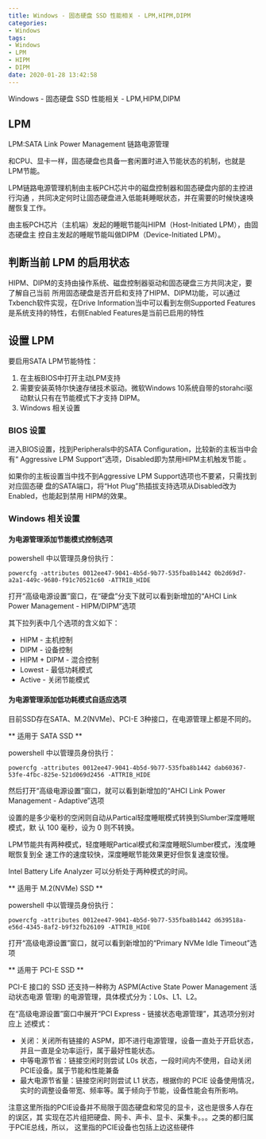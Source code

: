 ```yaml
---
title: Windows - 固态硬盘 SSD 性能相关 - LPM,HIPM,DIPM
categories:
- Windows
tags:
- Windows
- LPM
- HIPM
- DIPM
date: 2020-01-28 13:42:58
---
```


Windows - 固态硬盘 SSD 性能相关 - LPM,HIPM,DIPM

<!--more-->

## LPM

LPM:SATA Link Power Management 链路电源管理

和CPU、显卡一样，固态硬盘也具备一套闲置时进入节能状态的机制，也就是LPM节能。

LPM链路电源管理机制由主板PCH芯片中的磁盘控制器和固态硬盘内部的主控进行沟通
，共同决定何时让固态硬盘进入低能耗睡眠状态，并在需要的时候快速唤醒恢复工作。

由主板PCH芯片（主机端）发起的睡眠节能叫HIPM（Host-Initiated LPM），由固态硬盘主
控自主发起的睡眠节能叫做DIPM（Device-Initiated LPM）。

## 判断当前 LPM 的启用状态

HIPM、DIPM的支持由操作系统、磁盘控制器驱动和固态硬盘三方共同决定，要了解自己当前
所用固态硬盘是否开启和支持了HIPM、DIPM功能，可以通过Txbench软件实现，在Drive
Information当中可以看到左侧Supported Features是系统支持的特性，右侧Enabled
Features是当前已启用的特性

## 设置 LPM

要启用SATA LPM节能特性：
1. 在主板BIOS中打开主动LPM支持
2. 需要安装英特尔快速存储技术驱动。微软Windows 10系统自带的storahci驱动默认只有在节能模式下才支持
DIPM。
3. Windows 相关设置

### BIOS 设置

进入BIOS设置，找到Peripherals中的SATA Configuration，比较新的主板当中会有“
Aggressive LPM Support”选项，Disabled即为禁用HIPM主机触发节能
。

如果你的主板设置当中找不到Aggressive LPM Support选项也不要紧，只需找到对应固态硬
盘的SATA端口，将“Hot Plug”热插拔支持选项从Disabled改为Enabled，也能起到禁用
HIPM的效果。

### Windows 相关设置

#### 为电源管理添加节能模式控制选项

powershell 中以管理员身份执行：
```
powercfg -attributes 0012ee47-9041-4b5d-9b77-535fba8b1442 0b2d69d7-a2a1-449c-9680-f91c70521c60 -ATTRIB_HIDE
```

打开“高级电源设置”窗口，在“硬盘”分支下就可以看到新增加的“AHCI Link Power Management - HIPM/DIPM”选项

其下拉列表中几个选项的含义如下：
* HIPM - 主机控制
* DIPM - 设备控制
* HIPM + DIPM - 混合控制
* Lowest - 最低功耗模式
* Active - 关闭节能模式

#### 为电源管理添加低功耗模式自适应选项

目前SSD存在SATA、M.2(NVMe)、PCI-E 3种接口，在电源管理上都是不同的。

** 适用于 SATA SSD **

powershell 中以管理员身份执行：
```
powercfg -attributes 0012ee47-9041-4b5d-9b77-535fba8b1442 dab60367-53fe-4fbc-825e-521d069d2456 -ATTRIB_HIDE
```

然后打开“高级电源设置”窗口，就可以看到新增加的“AHCI Link Power Management - Adaptive”选项

设置的是多少毫秒的空闲则自动从Partical轻度睡眠模式转换到Slumber深度睡眠模式，默
认 100 毫秒，设为 0 则不转换。

LPM节能共有两种模式，轻度睡眠Partical模式和深度睡眠Slumber模式，浅度睡眠恢复到全
速工作的速度较快，深度睡眠节能效果更好但恢复速度较慢。

Intel Battery Life Analyzer 可以分析处于两种模式的时间。

** 适用于 M.2(NVMe) SSD **

powershell 中以管理员身份执行：
```
powercfg -attributes 0012ee47-9041-4b5d-9b77-535fba8b1442 d639518a-e56d-4345-8af2-b9f32fb26109 -ATTRIB_HIDE
```

打开“高级电源设置”窗口，就可以看到新增加的“Primary NVMe Idle Timeout”选项

** 适用于 PCI-E SSD  **

PCI-E 接口的 SSD 还支持一种称为 ASPM(Active State Power Management 活动状态电源
管理) 的电源管理，具体模式分为：L0s、L1、L2。

在“高级电源设置”窗口中展开“PCI Express - 链接状态电源管理”，其选项分别对应上
述模式：
* 关闭：关闭所有链接的 ASPM，即不进行电源管理，设备一直处于开启状态，并且一直是全功率运行，属于最好性能状态。
* 中等电源节省：链接空闲时则尝试 L0s 状态，一段时间内不使用，自动关闭PCIE设备。属于节能和性能兼备
* 最大电源节省量：链接空闲时则尝试 L1 状态，根据你的 PCIE 设备使用情况，实时的调整设备带宽、频率等。属于倾向于节能，设备性能会有所影响。

注意这里所指的PCIE设备并不局限于固态硬盘和常见的显卡，这也是很多人存在的误区，其
实现在芯片组把硬盘、网卡、声卡、显卡、采集卡。。。之类的都归属于PCIE总线，所以，
这里指的PCIE设备也包括上边这些硬件
